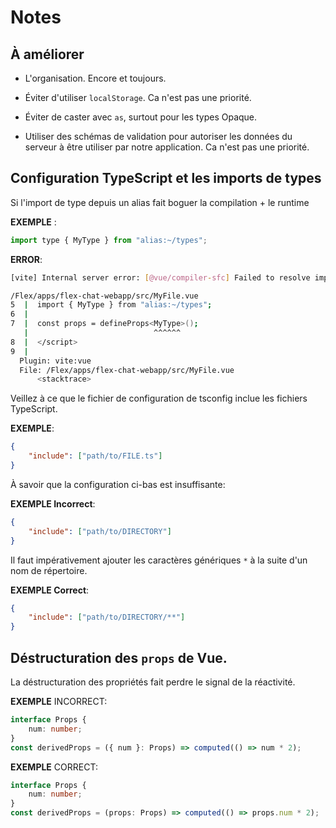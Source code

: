 # Notes

## À améliorer

-   L'organisation. Encore et toujours.

-   Éviter d'utiliser `localStorage`. Ca n'est pas une priorité.

-	Éviter de caster avec `as`, surtout pour les types Opaque.

-   Utiliser des schémas de validation pour autoriser les données du serveur à
    être utiliser par notre application. Ca n'est pas une priorité.

## Configuration TypeScript et les imports de types

Si l'import de type depuis un alias fait boguer la compilation + le runtime

**EXEMPLE** :

```js
import type { MyType } from "alias:~/types";
```

**ERROR**:

```sh
[vite] Internal server error: [@vue/compiler-sfc] Failed to resolve import source "alias:~/types".

/Flex/apps/flex-chat-webapp/src/MyFile.vue
5  |  import { MyType } from "alias:~/types";
6  |
7  |  const props = defineProps<MyType>();
   |                            ^^^^^^
8  |  </script>
9  |
  Plugin: vite:vue
  File: /Flex/apps/flex-chat-webapp/src/MyFile.vue
      <stacktrace>
```

Veillez à ce que le fichier de configuration de tsconfig inclue les fichiers
TypeScript.

**EXEMPLE**:

```json
{
	"include": ["path/to/FILE.ts"]
}
```

À savoir que la configuration ci-bas est insuffisante:

**EXEMPLE Incorrect**:

```json
{
	"include": ["path/to/DIRECTORY"]
}
```

Il faut impérativement ajouter les caractères génériques `*` à la suite d'un nom
de répertoire.

**EXEMPLE Correct**:

```json
{
	"include": ["path/to/DIRECTORY/**"]
}
```

## Déstructuration des `props` de Vue.

La déstructuration des propriétés fait perdre le signal de la réactivité.

**EXEMPLE** INCORRECT:

```ts
interface Props {
	num: number;
}
const derivedProps = ({ num }: Props) => computed(() => num * 2);
```

**EXEMPLE** CORRECT:

```ts
interface Props {
	num: number;
}
const derivedProps = (props: Props) => computed(() => props.num * 2);
```
